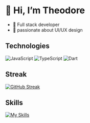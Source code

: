 # 👋 Hi, I’m  Theodore
  
- 🌱 Full stack developer
- 💅 passionate about UI/UX design
  
## Technologies

![JavaScript](https://img.shields.io/badge/JavaScript-yellow)
![TypeScript](https://img.shields.io/badge/TypeScript-blue)
![Dart](https://img.shields.io/badge/Dart-00BFFF)

## Streak

[![GitHub Streak](https://streak-stats.demolab.com?user=Theodorebinda&theme=tokyonight-duo&border_radius=5&locale=fr&date_format=j%20M%5B%20Y%5D)](https://git.io/streak-stats)

## Skills

[![My Skills](https://skillicons.dev/icons?i=wordpress,html,css,tailwind,js,ts,dart,nodejs,react,nextjs,express,figma,bash,postgres,flutter,mysql&perline=9)](https://skillicons.dev)




